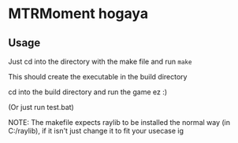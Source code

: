 # MTRMoment hogaya
 
## Usage
Just cd into the directory with the make file and run `make`

This should create the executable in the build directory

cd into the build directory and run the game ez :)

(Or just run test.bat)

NOTE: The makefile expects raylib to be installed the normal way (in C:/raylib), if it isn't just change it to fit your usecase ig
